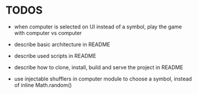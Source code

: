 # TODOS

- when computer is selected on UI instead of a symbol, play the game with computer vs computer

- describe basic architecture in README

- describe used scripts in README

- describe how to clone, install, build and serve the project in README

- use injectable shufflers in computer module to choose a symbol, instead of inline Math.random()
